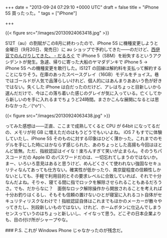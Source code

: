 
+++
date = "2013-09-24 07:29:10 +0000 UTC"
draft = false
title = "iPhone 5S 買ったった。"
tags = ["iPhone"]

+++


{{< figure src="/images/20130924063418.jpg"  >}}

S12T（au）の割賦がこの8月に終わったので、iPhone 5S に機種変更しようと金曜日（9月20日、発売日）に au ショップで予約してきた――のだけど、<a href="https://blog.daruyanagi.jp/entry/2013/09/24/065711">西伊豆でのんびりしてきた。 - だるろぐ</a> で iPhone 5（SBM）を紛失するというアクシデントが発生。急遽、帰りに寄った大船のヤマダデンキで iPhone 5 → iPhone 5S への機種変更を敢行した。IS12T の回線は解約料を支払って解約することになりそう。在庫のあったスペースグレイ（16GB）モデルをチョイス。巷ではゴールドが人気で品薄らしいけれど、個人的にはあんまりああいう色が好きではない。失くした iPhone は白だったのだけど、アレはちょっと目新しいから選んだだけで、今はこの落ち着いた感じのグレイが気に入っている。亡くしてから新しいのを手に入れるまでちょうど24時間。まさかこんな展開になるとは思わなかった／(^o^)＼

{{< figure src="/images/20130924063438.jpg"  >}}

ってみた感想は――正直、ここまで成熟してくると CPU が 64bit になってるだの、メモリが何 GB に増えただのはもうどうでもいいよね。 iOS 7 もすでに体験していたし、iPhone 5S そのものに対する印象はひどく薄かった。これまでのモデルを手にした時にはかならず感じられた、あのちょっとした高揚も今回はほとんど皆無。ただ、指紋認証はイイな！楽ちんすぎて笑いが止まらん。そのうちパスコードだの Apple ID のパスワードだのは、一切忘れてしまうのではないか。まー、いろいろ意見はあると思うけど、めんどくさくて使われない強固なセキュリティなんてあっても仕方ない。確実性が低かったり、南京錠程度の信頼性しかないとしても、手軽で利用目的とその要求レベルに合致していれば、それで十分なんだよね。そりゃ、寝てる間に指でロックを解除させられることもあるだろうさ。でも、だからなに？　面倒なロック解除操作から開放されることを考えれば十分お釣りはくるし、そもそも信頼の置けないひとが寝室に入れるコト自体がセキュリティリスクなわけで！指紋認証自体はこれまでもほかのメーカーが散々やってきたし、別段新しいものではない。けれど、ホームボタンに仕込んでしまうセンスっていうのはちょっと新しいし、イイなって思う。どこぞの日本企業よりも、目の付け所がシャープやな。

<div class="section">
    ### P.S.
    これが Windows Phone じゃなかったのが残念だ。

</div>

